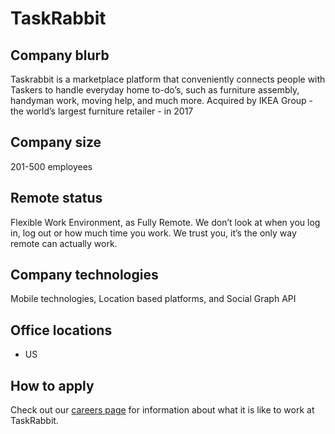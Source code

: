 # TaskRabbit

## Company blurb
Taskrabbit is a marketplace platform that conveniently connects people with Taskers to handle everyday home to-do’s, such as furniture assembly, handyman work, moving help, and much more. Acquired by IKEA Group - the world’s largest furniture retailer - in 2017

## Company size
201-500 employees

## Remote status
Flexible Work Environment, as Fully Remote.
We don’t look at when you log in, log out or how much time you work. We trust you, it’s the only way remote can actually work.

## Company technologies
Mobile technologies, Location based platforms, and Social Graph API

## Office locations
- US

## How to apply
Check out our [careers page](https://www.taskrabbit.com/careers) for information about what it is like to work at TaskRabbit.
